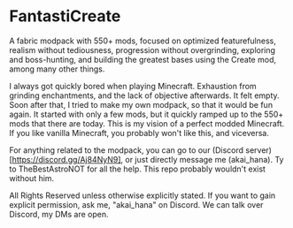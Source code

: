 # FantastiCreate
A fabric modpack with 550+ mods, focused on optimized featurefulness, realism without tediousness, progression without overgrinding, exploring and boss-hunting, and building the greatest bases using the Create mod, among many other things.

I always got quickly bored when playing Minecraft. Exhaustion from grinding enchantments, and the lack of objective afterwards. It felt empty.
Soon after that, I tried to make my own modpack, so that it would be fun again. It started with only a few mods, but it quickly ramped up to the 550+ mods that there are today.
This is my vision of a perfect modded Minecraft. If you like vanilla Minecraft, you probably won't like this, and viceversa.


For anything related to the modpack, you can go to our (Discord server)[https://discord.gg/Aj84NyN9], or just directly message me (akai_hana).
Ty to TheBestAstroNOT for all the help. This repo probably wouldn't exist without him.

All Rights Reserved unless otherwise explicitly stated. If you want to gain explicit permission, ask me, "akai_hana" on Discord. We can talk over Discord, my DMs are open. 
